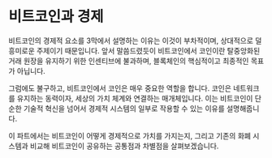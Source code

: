 # 비트코인과 경제

비트코인의 경제적 요소를 3막에서 설명하는 이유는 이것이 부차적이며, 상대적으로 덜 흥미로운 주제이기 때문입니다. 앞서 말씀드렸듯이 비트코인에서 코인이란 탈중앙화된 거래 원장을 유지하기 위한 인센티브에 불과하며, 블록체인의 핵심적이고 최종적인 목표가 아닙니다.

그럼에도 불구하고, 비트코인에서 코인은 매우 중요한 역할을 합니다. 코인은 네트워크를 유지하는 동력이자, 세상의 가치 체계와 연결하는 매개체입니다. 이는 비트코인이 단순한 기술적 혁신을 넘어서 경제적 시스템의 일부로 작용할 수 있는 이유를 설명해줍니다.

이 파트에서는 비트코인이 어떻게 경제적으로 가치를 가지는지, 그리고 기존의 화폐 시스템과 비교해 비트코인이 공유하는 공통점과 차별점을 살펴보겠습니다.
